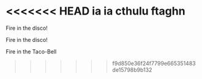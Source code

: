 <<<<<<< HEAD
ia ia cthulu ftaghn
=======
Fire in the disco!

Fire in the disco!

Fire in the Taco-Bell
>>>>>>> f9d850e36f24f7799e665351483de15798b9b132
